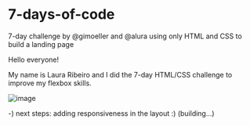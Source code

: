# 7-days-of-code
7-day challenge by @gimoeller and @alura using only HTML and CSS to build a landing page

Hello everyone! 

My name is Laura Ribeiro and I did the 7-day HTML/CSS challenge to improve my flexbox skills. 

![image](https://user-images.githubusercontent.com/80863701/161779480-1fcbd0f0-7819-4d2c-b378-7196e8cef820.png)

-) next steps: adding responsiveness in the layout :) (building...)
